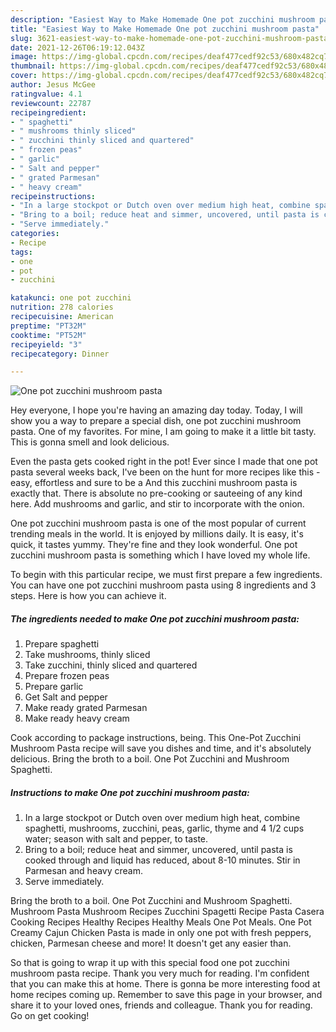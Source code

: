 ```yaml
---
description: "Easiest Way to Make Homemade One pot zucchini mushroom pasta"
title: "Easiest Way to Make Homemade One pot zucchini mushroom pasta"
slug: 3621-easiest-way-to-make-homemade-one-pot-zucchini-mushroom-pasta
date: 2021-12-26T06:19:12.043Z
image: https://img-global.cpcdn.com/recipes/deaf477cedf92c53/680x482cq70/one-pot-zucchini-mushroom-pasta-recipe-main-photo.jpg
thumbnail: https://img-global.cpcdn.com/recipes/deaf477cedf92c53/680x482cq70/one-pot-zucchini-mushroom-pasta-recipe-main-photo.jpg
cover: https://img-global.cpcdn.com/recipes/deaf477cedf92c53/680x482cq70/one-pot-zucchini-mushroom-pasta-recipe-main-photo.jpg
author: Jesus McGee
ratingvalue: 4.1
reviewcount: 22787
recipeingredient:
- " spaghetti"
- " mushrooms thinly sliced"
- " zucchini thinly sliced and quartered"
- " frozen peas"
- " garlic"
- " Salt and pepper"
- " grated Parmesan"
- " heavy cream"
recipeinstructions:
- "In a large stockpot or Dutch oven over medium high heat, combine spaghetti, mushrooms, zucchini, peas, garlic, thyme and 4 1/2 cups water; season with salt and pepper, to taste."
- "Bring to a boil; reduce heat and simmer, uncovered, until pasta is cooked through and liquid has reduced, about 8-10 minutes. Stir in Parmesan and heavy cream."
- "Serve immediately."
categories:
- Recipe
tags:
- one
- pot
- zucchini

katakunci: one pot zucchini 
nutrition: 278 calories
recipecuisine: American
preptime: "PT32M"
cooktime: "PT52M"
recipeyield: "3"
recipecategory: Dinner

---
```



![One pot zucchini mushroom pasta](https://img-global.cpcdn.com/recipes/deaf477cedf92c53/680x482cq70/one-pot-zucchini-mushroom-pasta-recipe-main-photo.jpg)

Hey everyone, I hope you're having an amazing day today. Today, I will show you a way to prepare a special dish, one pot zucchini mushroom pasta. One of my favorites. For mine, I am going to make it a little bit tasty. This is gonna smell and look delicious.

Even the pasta gets cooked right in the pot! Ever since I made that one pot pasta several weeks back, I&#39;ve been on the hunt for more recipes like this - easy, effortless and sure to be a And this zucchini mushroom pasta is exactly that. There is absolute no pre-cooking or sauteeing of any kind here. Add mushrooms and garlic, and stir to incorporate with the onion.

One pot zucchini mushroom pasta is one of the most popular of current trending meals in the world. It is enjoyed by millions daily. It is easy, it's quick, it tastes yummy. They're fine and they look wonderful. One pot zucchini mushroom pasta is something which I have loved my whole life.


To begin with this particular recipe, we must first prepare a few ingredients. You can have one pot zucchini mushroom pasta using 8 ingredients and 3 steps. Here is how you can achieve it.

<!--inarticleads1-->

##### The ingredients needed to make One pot zucchini mushroom pasta:

1. Prepare  spaghetti
1. Take  mushrooms, thinly sliced
1. Take  zucchini, thinly sliced and quartered
1. Prepare  frozen peas
1. Prepare  garlic
1. Get  Salt and pepper
1. Make ready  grated Parmesan
1. Make ready  heavy cream


Cook according to package instructions, being. This One-Pot Zucchini Mushroom Pasta recipe will save you dishes and time, and it&#39;s absolutely delicious. Bring the broth to a boil. One Pot Zucchini and Mushroom Spaghetti. 

<!--inarticleads2-->

##### Instructions to make One pot zucchini mushroom pasta:

1. In a large stockpot or Dutch oven over medium high heat, combine spaghetti, mushrooms, zucchini, peas, garlic, thyme and 4 1/2 cups water; season with salt and pepper, to taste.
1. Bring to a boil; reduce heat and simmer, uncovered, until pasta is cooked through and liquid has reduced, about 8-10 minutes. Stir in Parmesan and heavy cream.
1. Serve immediately.


Bring the broth to a boil. One Pot Zucchini and Mushroom Spaghetti. Mushroom Pasta Mushroom Recipes Zucchini Spagetti Recipe Pasta Casera Cooking Recipes Healthy Recipes Healthy Meals One Pot Meals. One Pot Creamy Cajun Chicken Pasta is made in only one pot with fresh peppers, chicken, Parmesan cheese and more! It doesn&#39;t get any easier than. 

So that is going to wrap it up with this special food one pot zucchini mushroom pasta recipe. Thank you very much for reading. I'm confident that you can make this at home. There is gonna be more interesting food at home recipes coming up. Remember to save this page in your browser, and share it to your loved ones, friends and colleague. Thank you for reading. Go on get cooking!
